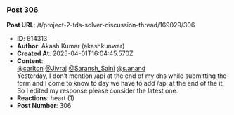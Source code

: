 ### Post 306
**Post URL**: /t/project-2-tds-solver-discussion-thread/169029/306
- **ID**: 614313
- **Author**: Akash Kumar (akashkunwar)
- **Created At**: 2025-04-01T16:04:45.570Z
- **Content**:  
  <a class="mention" href="/u/carlton">@carlton</a>  <a class="mention" href="/u/jivraj">@Jivraj</a>  <a class="mention" href="/u/saransh_saini">@Saransh_Saini</a> <a class="mention" href="/u/s.anand">@s.anand</a><br>
Yesterday, I don’t mention /api at the end of my dns while submitting the form and I come to know to day we have to add /api at the end of the it. So I edited my response please consider the latest one.
- **Reactions**: heart (1)
- **Post Number**: 306

